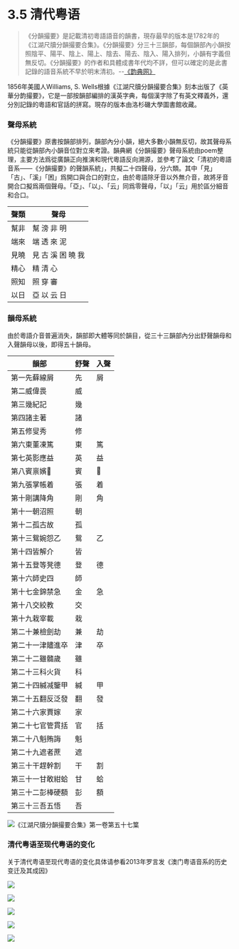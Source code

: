 # 3.5 清代粤语

> 《分韻撮要》是記載清初粵語語音的韻書，現存最早的版本是1782年的《江湖尺牘分韻撮要合集》。《分韻撮要》分三十三韻部，每個韻部內小韻按照陰平、陽平、陰上、陽上、陰去、陽去、陰入、陽入排列，小韻有字義但無反切。《分韻撮要》的作者和具體成書年代均不詳，但可以確定的是此書記錄的語音系統不早於明末清初。--[《韵典网》](http://ytenx.org/pyonh/)

1856年美國人Williams, S. Wells根據《江湖尺牘分韻撮要合集》刻本出版了《英華分韵撮要》，它是一部按韻部編排的漢英字典，每個漢字除了有英文釋義外，還分別記錄的粵語和官話的拼寫。現存的版本由洛杉磯大學圖書館收藏。

### 聲母系統

《分韻撮要》原書按韻部排列，韻部內分小韻，絕大多數小韻無反切，故其聲母系統只能從韻部內小韻音位對立來考證。韻典網《分韻撮要》聲母系統由poem整理，主要方法爲從廣韻正向推演和現代粵語反向溯源，並參考了論文「清初的粵語音系——《分韻撮要》的聲韻系統」，共擬二十四聲母，分六類。其中「見」「古」、「溪」「困」爲開口與合口的對立，由於粵語除牙音以外無介音，故將牙音開合口擬爲兩個聲母。「亞」、「以」、「云」同爲零聲母，「以」「云」用於區分細音和合口。


聲類 | 聲母
---|---
幫非 |	幫 滂 非 明
端來 |	端 透 來 泥
見曉 |	見 古 溪 困 曉 我
精心 |	精 清 心
照知 |	照 穿 審
以日 |	亞 以 云 日

### 韻母系統
由於粵語介音普遍消失，韻部即大體等同於韻目，從三十三韻部內分出舒聲韻母和入聲韻母以後，即得五十韻母。



韻部 | 舒聲 | 入聲
---|---|---
第一先蘚線屑 | 先 | 屑
第二威偉畏 | 威 | 
第三幾紀記 | 幾 | 
第四諸主著 | 諸 | 
第五修叟秀 | 修 | 
第六東董凍篤 | 東 | 篤
第七英影應益 | 英 | 益
第八賓禀嬪𤲃 | 賓 | 𤲃
第九張掌帳着 | 張 | 着
第十剛講降角 | 剛 | 角
第十一朝沼照 | 朝 | 
第十二孤古故 | 孤 | 
第十三鴛婉怨乙 | 鴛 | 乙
第十四皆解介 | 皆 | 
第十五登等凳德 | 登 | 德
第十六師史四 | 師 | 
第十七金錦禁急 | 金 | 急
第十八交絞教 | 交 | 
第十九栽宰載 | 栽 | 
第二十兼檢劍劫 | 兼 | 劫
第二十一津贐進卒 | 津 | 卒
第二十二雖髓歲 | 雖 | 
第二十三科火貨 | 科 | 
第二十四緘减鑒甲 | 緘 | 甲
第二十五翻反泛發 | 翻 | 發
第二十六家賈嫁 | 家 | 
第二十七官管貫括 | 官 | 括
第二十八魁賄誨 | 魁 | 
第二十九遮者蔗 | 遮 | 
第三十干趕幹割 | 干 | 割
第三十一甘敢紺蛤 | 甘 | 蛤
第三十二彭棒硬額 | 彭 | 額
第三十三吾五悟 | 吾 | 

![《江湖尺牘分韻撮要合集》第一卷第五十七䈎](http://ytenx.org/statichttp://pcj4g4ziw.bkt.clouddn.com/image/KrungGhoTchiekDukPyonYonhTsuatQjeuhGhopDzip/volume1/57.jpg)


### 清代粤语至现代粤语的变化

关于清代粤语至现代粤语的变化具体请参看2013年罗言发《澳门粤语音系的历史变迁及其成因》

![](http://pcj4g4ziw.bkt.clouddn.com/image/section3.5/cing.png)

![](http://pcj4g4ziw.bkt.clouddn.com/image/section3.5/cing2.png)

![](http://pcj4g4ziw.bkt.clouddn.com/image/section3.5/cing3.png)

![](http://pcj4g4ziw.bkt.clouddn.com/image/section3.5/cing4.png)

![](http://pcj4g4ziw.bkt.clouddn.com/image/section3.5/cing5.png)




